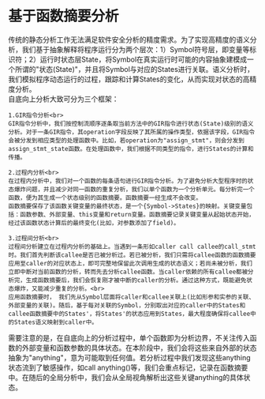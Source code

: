 # 基于函数摘要分析

传统的静态分析工作无法满足软件安全分析的精度需求。为了实现高精度的语义分析，我们基于抽象解释将程序运行分为两个层次：1）Symbol符号层，即变量等标识符；2）运行时状态层State，将Symbol在真实运行时可能的内容抽象建模成一个所谓的"状态(State)"，并且将Symbol与对应的States进行关联。语义分析时，我们模拟程序动态运行的过程，跟踪和计算States的变化，从而实现对状态的高精度分析。<br>
自底向上分析大致可分为三个框架：
    
    1.GIR指令分析<br>
    GIR指令分析中，我们按控制流顺序逐条取当前方法中的GIR指令进行状态(State)级别的语义分析。对于一条GIR指令，其operation字段反映了其所属的操作类型，依据该字段，GIR指令会被分发到相应类型的处理函数中。比如，若operation为"assign_stmt"，则会分发到assign_stmt_state函数。在处理函数中，我们根据不同类型的指令，进行States的计算和传播。
    
    2.过程内分析<br>
    在过程内分析中，我们对一个函数的每条语句进行GIR指令分析。为了避免分析大型程序时的状态爆炸问题，并且减少对同一函数的重复分析，我们以单个函数为一个分析单元。每分析完一个函数，便为其生成一个状态级别的函数摘要。函数摘要一经生成不会改变。
    函数摘要保存了该函数关键变量的最终状态，是一个{Symbol->States}的映射。关键变量包括：函数参数、外部变量、this变量和return变量。函数摘要记录关键变量从起始状态开始，经过该函数状态计算后的最终变化(比如，对参数添加了field)。
    
    3.过程间分析<br>
    过程间分析建立在过程内分析的基础上。当遇到一条形如caller call callee的call_stmt时。我们首先判断该callee是否已被分析过。若已被分析，我们只需将callee函数的函数摘要应用至caller的对应状态上，即可完整地保留此次调用生成的状态语义；若尚未被分析，我们立即中断对当前函数的分析，转而先去分析callee函数。当caller依赖的所有callee都被分析完，生成函数摘要后，我们会恢复刚才被中断的caller的分析。通过这种方式，既能避免状态爆炸，又能减少重复的分析。<br>
    应用函数摘要时， 我们先从Symbol层面将caller和callee关联上(比如形参和实参的关联、外部变量的关联)。随后，基于每对关联的Symbol，分别取出对应的caller中的States和callee函数摘要中的States'，将States'的状态应用到States，最大程度确保将callee中的States语义映射到caller中。

需要注意的是，在自底向上的分析过程中，单个函数即为分析边界，不关注传入函数的外部变量和函数参数的具体状态。在本阶段中，我们会将这些来自外部的状态抽象为"anything"，意为可能取到任何值。若分析过程中我们发现这些anything状态流到了敏感操作，如call anything()等，我们会重点标记，记录在函数摘要中。在随后的全局分析中，我们会从全局视角解析出这些关键anything的具体状态。
